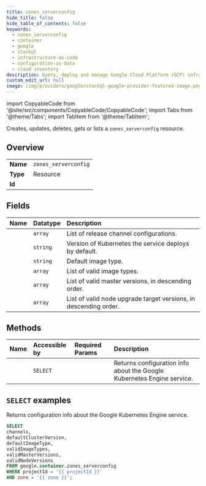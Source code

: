 ```yaml
---
title: zones_serverconfig
hide_title: false
hide_table_of_contents: false
keywords:
  - zones_serverconfig
  - container
  - google
  - stackql
  - infrastructure-as-code
  - configuration-as-data
  - cloud inventory
description: Query, deploy and manage Google Cloud Platform (GCP) infrastructure and resources using SQL
custom_edit_url: null
image: /img/providers/google/stackql-google-provider-featured-image.png
---
```


import CopyableCode from '@site/src/components/CopyableCode/CopyableCode';
import Tabs from '@theme/Tabs';
import TabItem from '@theme/TabItem';

Creates, updates, deletes, gets or lists a <code>zones_serverconfig</code> resource.

## Overview
<table><tbody>
<tr><td><b>Name</b></td><td><code>zones_serverconfig</code></td></tr>
<tr><td><b>Type</b></td><td>Resource</td></tr>
<tr><td><b>Id</b></td><td><CopyableCode code="google.container.zones_serverconfig" /></td></tr>
</tbody></table>

## Fields
| Name | Datatype | Description |
|:-----|:---------|:------------|
| <CopyableCode code="channels" /> | `array` | List of release channel configurations. |
| <CopyableCode code="defaultClusterVersion" /> | `string` | Version of Kubernetes the service deploys by default. |
| <CopyableCode code="defaultImageType" /> | `string` | Default image type. |
| <CopyableCode code="validImageTypes" /> | `array` | List of valid image types. |
| <CopyableCode code="validMasterVersions" /> | `array` | List of valid master versions, in descending order. |
| <CopyableCode code="validNodeVersions" /> | `array` | List of valid node upgrade target versions, in descending order. |

## Methods
| Name | Accessible by | Required Params | Description |
|:-----|:--------------|:----------------|:------------|
| <CopyableCode code="projects_zones_get_serverconfig" /> | `SELECT` | <CopyableCode code="projectId, zone" /> | Returns configuration info about the Google Kubernetes Engine service. |

## `SELECT` examples

Returns configuration info about the Google Kubernetes Engine service.

```sql
SELECT
channels,
defaultClusterVersion,
defaultImageType,
validImageTypes,
validMasterVersions,
validNodeVersions
FROM google.container.zones_serverconfig
WHERE projectId = '{{ projectId }}'
AND zone = '{{ zone }}';
```
